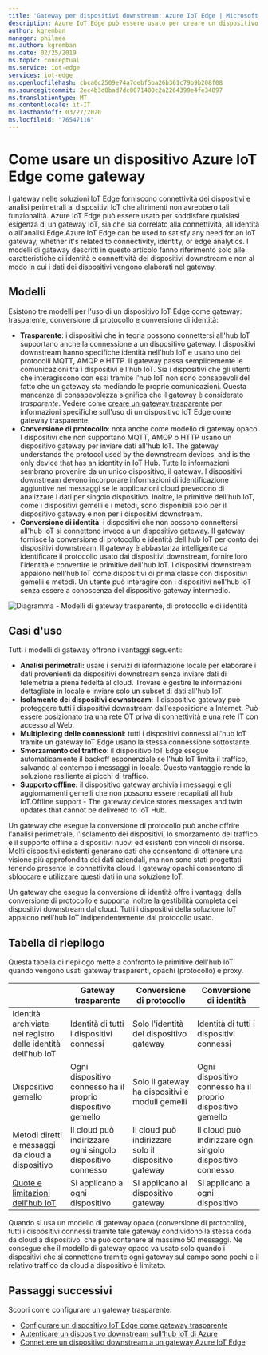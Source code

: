 ```yaml
---
title: 'Gateway per dispositivi downstream: Azure IoT Edge | Microsoft Docs'
description: Azure IoT Edge può essere usato per creare un dispositivo gateway trasparente, opaco o proxy che invia i dati da più dispositivi downstream al cloud o li elabora in locale.
author: kgremban
manager: philmea
ms.author: kgremban
ms.date: 02/25/2019
ms.topic: conceptual
ms.service: iot-edge
services: iot-edge
ms.openlocfilehash: cbca0c2509e74a7debf5ba26b361c79b9b208f08
ms.sourcegitcommit: 2ec4b3d0bad7dc0071400c2a2264399e4fe34897
ms.translationtype: MT
ms.contentlocale: it-IT
ms.lasthandoff: 03/27/2020
ms.locfileid: "76547116"
---
```

# <a name="how-an-iot-edge-device-can-be-used-as-a-gateway"></a>Come usare un dispositivo Azure IoT Edge come gateway

I gateway nelle soluzioni IoT Edge forniscono connettività dei dispositivi e analisi perimetrali ai dispositivi IoT che altrimenti non avrebbero tali funzionalità. Azure IoT Edge può essere usato per soddisfare qualsiasi esigenza di un gateway IoT, sia che sia correlato alla connettività, all'identità o all'analisi Edge.Azure IoT Edge can be used to satisfy any need for an IoT gateway, whether it's related to connectivity, identity, or edge analytics. I modelli di gateway descritti in questo articolo fanno riferimento solo alle caratteristiche di identità e connettività dei dispositivi downstream e non al modo in cui i dati dei dispositivi vengono elaborati nel gateway.

## <a name="patterns"></a>Modelli

Esistono tre modelli per l'uso di un dispositivo IoT Edge come gateway: trasparente, conversione di protocollo e conversione di identità:

* **Trasparente**: i dispositivi che in teoria possono connettersi all'hub IoT supportano anche la connessione a un dispositivo gateway. I dispositivi downstream hanno specifiche identità nell'hub IoT e usano uno dei protocolli MQTT, AMQP e HTTP. Il gateway passa semplicemente le comunicazioni tra i dispositivi e l'hub IoT. Sia i dispositivi che gli utenti che interagiscono con essi tramite l'hub IoT non sono consapevoli del fatto che un gateway sta mediando le proprie comunicazioni. Questa mancanza di consapevolezza significa che il gateway è considerato *trasparente*. Vedere come [creare un gateway trasparente](how-to-create-transparent-gateway.md) per informazioni specifiche sull'uso di un dispositivo IoT Edge come gateway trasparente.
* **Conversione di protocollo**: nota anche come modello di gateway opaco. I dispositivi che non supportano MQTT, AMQP o HTTP usano un dispositivo gateway per inviare dati all'hub IoT. The gateway understands the protocol used by the downstream devices, and is the only device that has an identity in IoT Hub. Tutte le informazioni sembrano provenire da un unico dispositivo, il gateway. I dispositivi downstream devono incorporare informazioni di identificazione aggiuntive nei messaggi se le applicazioni cloud prevedono di analizzare i dati per singolo dispositivo. Inoltre, le primitive dell'hub IoT, come i dispositivi gemelli e i metodi, sono disponibili solo per il dispositivo gateway e non per i dispositivi downstream.
* **Conversione di identità**: i dispositivi che non possono connettersi all'hub IoT si connettono invece a un dispositivo gateway. Il gateway fornisce la conversione di protocollo e identità dell'hub IoT per conto dei dispositivi downstream. Il gateway è abbastanza intelligente da identificare il protocollo usato dai dispositivi downstream, fornire loro l'identità e convertire le primitive dell'hub IoT. I dispositivi downstream appaiono nell'hub IoT come dispositivi di prima classe con dispositivi gemelli e metodi. Un utente può interagire con i dispositivi nell'hub IoT senza essere a conoscenza del dispositivo gateway intermedio.

![Diagramma - Modelli di gateway trasparente, di protocollo e di identità](./media/iot-edge-as-gateway/edge-as-gateway.png)

## <a name="use-cases"></a>Casi d'uso

Tutti i modelli di gateway offrono i vantaggi seguenti:

* **Analisi perimetrali:** usare i servizi di iaformazione locale per elaborare i dati provenienti da dispositivi downstream senza inviare dati di telemetria a piena fedeltà al cloud. Trovare e gestire le informazioni dettagliate in locale e inviare solo un subset di dati all'hub IoT.
* **Isolamento dei dispositivi downstream**: il dispositivo gateway può proteggere tutti i dispositivi downstream dall'esposizione a Internet. Può essere posizionato tra una rete OT priva di connettività e una rete IT con accesso al Web.
* **Multiplexing delle connessioni**: tutti i dispositivi connessi all'hub IoT tramite un gateway IoT Edge usano la stessa connessione sottostante.
* **Smorzamento del traffico**: il dispositivo IoT Edge esegue automaticamente il backoff esponenziale se l'hub IoT limita il traffico, salvando al contempo i messaggi in locale. Questo vantaggio rende la soluzione resiliente ai picchi di traffico.
* **Supporto offline:** il dispositivo gateway archivia i messaggi e gli aggiornamenti gemelli che non possono essere recapitati all'hub IoT.Offline support - The gateway device stores messages and twin updates that cannot be delivered to IoT Hub.

Un gateway che esegue la conversione di protocollo può anche offrire l'analisi perimetrale, l'isolamento dei dispositivi, lo smorzamento del traffico e il supporto offline a dispositivi nuovi ed esistenti con vincoli di risorse. Molti dispositivi esistenti generano dati che consentono di ottenere una visione più approfondita dei dati aziendali, ma non sono stati progettati tenendo presente la connettività cloud. I gateway opachi consentono di sbloccare e utilizzare questi dati in una soluzione IoT.

Un gateway che esegue la conversione di identità offre i vantaggi della conversione di protocollo e supporta inoltre la gestibilità completa dei dispositivi downstream dal cloud. Tutti i dispositivi della soluzione IoT appaiono nell'hub IoT indipendentemente dal protocollo usato.

## <a name="cheat-sheet"></a>Tabella di riepilogo

Questa tabella di riepilogo mette a confronto le primitive dell'hub IoT quando vengono usati gateway trasparenti, opachi (protocollo) e proxy.

| &nbsp; | Gateway trasparente | Conversione di protocollo | Conversione di identità |
|--------|-------------|--------|--------|
| Identità archiviate nel registro delle identità dell'hub IoT | Identità di tutti i dispositivi connessi | Solo l'identità del dispositivo gateway | Identità di tutti i dispositivi connessi |
| Dispositivo gemello | Ogni dispositivo connesso ha il proprio dispositivo gemello | Solo il gateway ha dispositivi e moduli gemelli | Ogni dispositivo connesso ha il proprio dispositivo gemello |
| Metodi diretti e messaggi da cloud a dispositivo | Il cloud può indirizzare ogni singolo dispositivo connesso | Il cloud può indirizzare solo il dispositivo gateway | Il cloud può indirizzare ogni singolo dispositivo connesso |
| [Quote e limitazioni dell'hub IoT](../iot-hub/iot-hub-devguide-quotas-throttling.md) | Si applicano a ogni dispositivo | Si applicano al dispositivo gateway | Si applicano a ogni dispositivo |

Quando si usa un modello di gateway opaco (conversione di protocollo), tutti i dispositivi connessi tramite tale gateway condividono la stessa coda da cloud a dispositivo, che può contenere al massimo 50 messaggi. Ne consegue che il modello di gateway opaco va usato solo quando i dispositivi che si connettono tramite ogni gateway sul campo sono pochi e il relativo traffico da cloud a dispositivo è limitato.

## <a name="next-steps"></a>Passaggi successivi

Scopri come configurare un gateway trasparente:

* [Configurare un dispositivo IoT Edge come gateway trasparente](how-to-create-transparent-gateway.md)
* [Autenticare un dispositivo downstream sull'hub IoT di Azure](how-to-authenticate-downstream-device.md)
* [Connettere un dispositivo downstream a un gateway Azure IoT Edge](how-to-connect-downstream-device.md)
